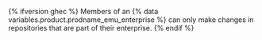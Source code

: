 {% ifversion ghec %} Members of an {% data variables.product.prodname_emu_enterprise %} can only make changes in repositories that are part of their enterprise. {% endif %}
